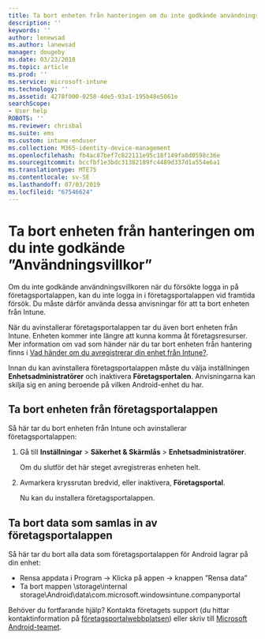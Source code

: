 ```yaml
---
title: Ta bort enheten från hanteringen om du inte godkände användningsvillkoren | Microsoft Docs
description: ''
keywords: ''
author: lenewsad
ms.author: lanewsad
manager: dougeby
ms.date: 03/23/2018
ms.topic: article
ms.prod: ''
ms.service: microsoft-intune
ms.technology: ''
ms.assetid: 4278f000-0258-4de5-93a1-195b48e5061e
searchScope:
- User help
ROBOTS: ''
ms.reviewer: chrisbal
ms.suite: ems
ms.custom: intune-enduser
ms.collection: M365-identity-device-management
ms.openlocfilehash: fb4ac87bef7c822111e95c18f149fa8d0598c36e
ms.sourcegitcommit: bccfbf1e3bdc31382189fc4489d337d1a554e6a1
ms.translationtype: MTE75
ms.contentlocale: sv-SE
ms.lasthandoff: 07/03/2019
ms.locfileid: "67546624"
---
```

# <a name="remove-your-device-from-management-if-you-declined-terms-of-use"></a>Ta bort enheten från hanteringen om du inte godkände ”Användningsvillkor”

Om du inte godkände användningsvillkoren när du försökte logga in på företagsportalappen, kan du inte logga in i företagsportalappen vid framtida försök. Du måste därför använda dessa anvisningar för att ta bort enheten från Intune.

När du avinstallerar företagsportalappen tar du även bort enheten från Intune. Enheten kommer inte längre att kunna komma åt företagsresurser. Mer information om vad som händer när du tar bort enheten från hantering finns i [Vad händer om du avregistrerar din enhet från Intune?](what-happens-if-you-unenroll-your-device-from-intune-android.md).

Innan du kan avinstallera företagsportalappen måste du välja inställningen **Enhetsadministratörer** och inaktivera **Företagsportalen**. Anvisningarna kan skilja sig en aning beroende på vilken Android-enhet du har.

## <a name="removing-the-device-from-the-company-portal-app"></a>Ta bort enheten från företagsportalappen

Så här tar du bort enheten från Intune och avinstallerar företagsportalappen:

1. Gå till **Inställningar** &gt; **Säkerhet &amp; Skärmlås** &gt; **Enhetsadministratörer**.

    Om du slutför det här steget avregistreras enheten helt.

2. Avmarkera kryssrutan bredvid, eller inaktivera, **Företagsportal**.

    Nu kan du installera företagsportalappen.

## <a name="removing-data-collected-by-the-company-portal-app"></a>Ta bort data som samlas in av företagsportalappen

Så här tar du bort alla data som företagsportalappen för Android lagrar på din enhet:

  - Rensa appdata i Program -> Klicka på appen -> knappen ”Rensa data”
  - Ta bort mappen \storage\internal storage\Android\data\com.microsoft.windowsintune.companyportal


Behöver du fortfarande hjälp? Kontakta företagets support (du hittar kontaktinformation på [företagsportalwebbplatsen](https://go.microsoft.com/fwlink/?linkid=2010980)) eller skriv till <a href="mailto:wintunedroidfbk@microsoft.com?subject=I'm having unenrolling my Android device&body=Describe the issue you're experiencing here.">Microsoft Android-teamet</a>.
